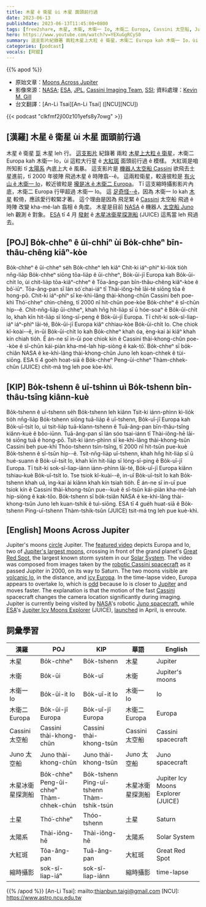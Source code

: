 ```yaml
---
title: 木星 ê 衛星 ùi 木星 面頭前行過
date: 2023-06-13
publishdate: 2023-06-13T11:45:00+0800
tags: [free2share, 木星, 木衛, 木衛一 Io, 木衛二 Europa, Cassini 太空船, Juno 太空船, 木星冰衛星探測船, JUICE, 土星, 大紅斑, 縮時攝影]
hero: https://www.youtube.com/watch?v=YEXuGgRCyS0
summary: 這支影片紀錄著 兩粒木星上大粒 ê 衛星，木衛二 Europa kah 木衛一 Io，ùi 這粒大行星 ê 大紅斑面頭前行過 ê 模樣。
categories: [podcast]
vocals: [阿錕]
---
```


{{% apod %}}

- 原始文章：[Moons Across Jupiter](https://apod.nasa.gov/apod/ap230613.html)
- 影像來源：[NASA](https://www.nasa.gov/); [ESA](https://www.esa.int/), [JPL](https://www.jpl.nasa.gov/), [Cassini Imaging Team](https://ciclops.org/), [SSI](https://www.spacescience.org/); 資料處理：[Kevin M. Gill](https://www.flickr.com/people/kevinmgill/)
- 台文翻譯：[An-Li Tsai][An-Li Tsai] ([NCU][NCU])

{{< podcast "clkfmf2jl00z101yefs8y7owg" >}}

## [漢羅] 木星 ê 衛星 ùi 木星 面頭前行過
木星 ê 衛星 [踅][circle] 木星 leh 行。
[這支影片][featured video] 紀錄著 兩粒 [木星上大粒 ê 衛星][Jupiter's largest moons]，木衛二 Europa kah 木衛一 Io，ùi 這粒大行星 ê [大紅斑][Great Red Spot] 面頭前行過 ê 模樣。
大紅斑是咱所知影 tī [太陽系][Solar System] 內底上大 ê 風暴。
這支影片是 [機器人太空船 Cassini][robotic Cassini spacecraft] 欲飛去土星進前，tī 2000 年彼陣 飛過木星 ê 時陣翕--ê。
這兩粒衛星，較遠彼粒是 [有火山 ê 木衛一 Io][volcanic Io]，較近彼粒是 [攏是冰 ê 木衛二 Europa][icy Europa]。
Tī 這支縮時攝影影片內底，木衛二 Europa 行甲超過 木衛一 Io。
這 [足奇怪--ê][odd]，因為 木衛一 Io kah [木星][Jupiter] 較倚，應該愛行較緊才著。
這个理由是因為 飛足緊 ê [Cassini][Cassini] 太空船 飛過 ê 時陣 改變 kha-mé-lah 翕相 ê 角度。
木星是目前 [NASA][NASA] ê 機器人 [太空船 Juno][Juno spacecraft] leh 觀測 ê 對象。
[ESA][ESA] tī 4 月 [發射][launched] ê [木星冰衛星探測船][Jupiter Icy Moons Explorer] (JUICE) 這馬當 leh 飛過去。

## [POJ] Bo̍k-chheⁿ ê ūi-chhiⁿ ùi Bo̍k-chheⁿ bīn-thâu-chêng kiâⁿ-kòe
Bo̍k-chheⁿ ê ūi-chheⁿ se̍h Bo̍k-chheⁿ leh kiâⁿ
Chit-ki iáⁿ-phìⁿ kì-lio̍k tio̍h nn̄g-lia̍p Bo̍k-chheⁿ siōng tōa-lia̍p ê ūi-chheⁿ, Bo̍k-ūi-jī Europa kah Bo̍k-ūi-chi̍t Io, ùi chit-lia̍p tōa-kiâⁿ-chheⁿ ê Tōa-âng-pan bīn-thâu-chêng kiâⁿ-kòe ê bô͘-iūⁿ.
Tōa-âng-pan sī lán só͘ chai-iáⁿ tī Thài-iông-hē lāi-té siōng tōa ê hong-pō.
Chit-ki iáⁿ-phìⁿ sī ke-khì-lâng thài-khong-chûn Cassini beh poe-khì Thó͘-chheⁿ chìn-chêng, tī 2000 nî hit-chūn poe-kòe Bo̍k-chheⁿ ê sî-chūn hip--ê.
Chit-nn̄g-lia̍p ūi-chheⁿ, khah hn̄g hit-lia̍p sī ū hóe-soaⁿ ê Bo̍k-ūi-chi̍t Io, khah kīn hit-lia̍p sī lóng-sī-peng ê Bo̍k-ūi-jī Europa.
Tī chit-ki sok-sî-liap-iáⁿ iáⁿ-phìⁿ lāi-té, Bo̍k-ūi-jī Europa kiâⁿ chhiau-kòe Bo̍k-ūi-chi̍t Io.
Che chiok kî-koài--ê, in-ūi Bo̍k-ūi-chi̍t Io kah Bo̍k-chheⁿ khah óa, èng-kai ài kiâⁿ khah kín chiah tio̍h.
Ē án-ne sī in-ūi poe chiok kín ê Cassini thài-khong-chûn poe--kòe ê sî-chūn kái-piàn kha-mé-lah hip-siòng ê kak-tō͘.
Bo̍k-chheⁿ sī bo̍k-chiân NASA ê ke-khì-lâng thài-khong-chûn Juno leh koan-chhek ê tùi-siōng.
ESA tī 4 goe̍h hoat-siā ê Bo̍k-chheⁿ Peng-ūi-chheⁿ Thàm-chhek-chûn (JUICE) chit-má tng leh poe kòe-khì.

## [KIP] Bo̍k-tshenn ê uī-tshinn uì Bo̍k-tshenn bīn-thâu-tsîng kiânn-kuè
Bo̍k-tshenn ê uī-tshenn se̍h Bo̍k-tshenn leh kiânn
Tsit-ki iánn-phìnn kì-lio̍k tio̍h nn̄g-lia̍p Bo̍k-tshenn siōng tuā-lia̍p ê uī-tshenn, Bo̍k-uī-jī Europa kah Bo̍k-uī-tsi̍t Io, uì tsit-lia̍p tuā-kîann-tshenn ê Tuā-âng-pan bīn-thâu-tsîng kiânn-kuè ê bôo-iūnn.
Tuā-âng-pan sī lán sóo tsai-iánn tī Thài-iông-hē lāi-té siōng tuā ê hong-pō.
Tsit-ki iánn-phìnn sī ke-khì-lâng thài-khong-tsûn Cassini beh pue-khì Thóo-tshenn tsìn-tsîng, tī 2000 nî hit-tsūn pue-kuè Bo̍k-tshenn ê sî-tsūn hip--ê.
Tsit-nn̄g-lia̍p uī-tshenn, khah hn̄g hit-lia̍p sī ū hué-suann ê Bo̍k-uī-tsi̍t Io, khah kīn hit-lia̍p sī lóng-sī-ping ê Bo̍k-uī-jī Europa.
Tī tsit-ki sok-sî-liap-iánn iánn-phìnn lāi-té, Bo̍k-uī-jī Europa kiânn tshiau-kuè Bo̍k-uī-tsi̍t Io.
Tse tsiok kî-kuài--ê, in-uī Bo̍k-uī-tsi̍t Io kah Bo̍k-tshenn khah uá, ìng-kai ài kiânn khah kín tsiah tio̍h.
Ē án-ne sī in-uī pue tsiok kín ê Cassini thài-khong-tsûn pue--kuè ê sî-tsūn kái-piàn kha-mé-lah hip-siòng ê kak-tōo.
Bo̍k-tshenn sī bo̍k-tsiân NASA ê ke-khì-lâng thài-khong-tsûn Juno leh kuan-tshik ê tuì-siōng.
ESA tī 4 gue̍h huat-siā ê Bo̍k-tshenn Ping-uī-tshenn Thàm-tshik-tsûn (JUICE) tsit-má tng leh pue kuè-khì.

## [English] Moons Across Jupiter
Jupiter's moons [circle][circle] Jupiter.
The [featured video][featured video] depicts Europa and Io, two of [Jupiter's largest moons][Jupiter's largest moons], crossing in front of the grand planet's [Great Red Spot][Great Red Spot], the largest known storm system in our [Solar System][Solar System].
The video was composed from images taken by the [robotic Cassini spacecraft][robotic Cassini spacecraft] as it passed Jupiter in 2000, on its way to Saturn.
The two moons visible are [volcanic Io][volcanic Io], in the distance, and [icy Europa][icy Europa].
In the time-lapse video, Europa appears to overtake Io, which is [odd][odd] because Io is closer to [Jupiter][Jupiter] and moves faster.
The explanation is that the motion of the fast [Cassini][Cassini] spacecraft changes the camera location significantly during imaging.
Jupiter is currently being visited by [NASA][NASA]'s robotic [Juno spacecraft][Juno spacecraft], while [ESA][ESA]'s [Jupiter Icy Moons Explorer][Jupiter Icy Moons Explorer] (JUICE), [launched][launched] in April, is enroute.

## 詞彙學習

|漢羅|POJ|KIP|華語|English|
|-|-|-|-|-|
|木星|Bo̍k-chheⁿ|Bo̍k-tshenn|木星|Jupiter|
|木衛|Bo̍k-ūi|Bo̍k-uī|木衛|Jupiter's moons|
|木衛一 Io|Bo̍k-ūi-it Io|Bo̍k-uī-it Io|木衛一 Io|Io|
|木衛二 Europa|Bo̍k-ūi-jī Europa|Bo̍k-uī-jī Europa|木衛二 Europa|Europa|
|Cassini 太空船|Cassini thài-khong-chûn|Cassini thài-khong-tsûn|Cassini 太空船|Cassini spacecraft|
|Juno 太空船|Juno thài-khong-chûn|Juno thài-khong-tsûn|Juno 太空船|Juno spacecraft|
|木星冰衛星探測船|Bo̍k-chheⁿ Peng-ūi-chheⁿ Thàm-chhek-chún|Bo̍k-tshenn Ping-uī-tshenn Thàm-tshik-tsún|木星冰衛星探測船|Jupiter Icy Moons Explorer (JUICE)|
|土星|Thó͘-chheⁿ|Thóo-tshenn|土星|Saturn|
|太陽系|Thài-iông-hē|Thài-iông-hē|太陽系|Solar System|
|大紅斑|Tōa-âng-pan|Tuā-âng-pan|大紅斑|Great Red Spot|
|縮時攝影|sok-sî-liap-iáⁿ|sok-sî-liap-iánn|縮時攝影|time-lapse|

{{% /apod %}}
[An-Li Tsai]: mailto:thianbun.taigi@gmail.com
[NCU]: https://www.astro.ncu.edu.tw

[copyright]: https://apod.nasa.gov/apod/fap/lib/about_apod.html#srapply
[License]: https://creativecommons.org/licenses/by/2.0/

[circle]:https://apod.nasa.gov/apod/ap221025.html
[featured video]:https://www.flickr.com/photos/kevinmgill/44583965185/in/photostream/
[Jupiter's largest moons]:https://apod.nasa.gov/apod/ap001118.html
[Great Red Spot]:https://apod.nasa.gov/apod/ap220109.html
[Solar System]:https://en.wikipedia.org/wiki/Solar_System
[robotic Cassini spacecraft]:https://solarsystem.nasa.gov/missions/cassini/mission/spacecraft/cassini-orbiter/
[volcanic Io]:https://apod.nasa.gov/apod/ap221211.html
[icy Europa]:https://spaceplace.nasa.gov/europa/en/
[odd]:https://www.intermountainpet.com/hubfs/Blog_Images/Dogs-tilting-their-heads.jpg
[Jupiter]:https://solarsystem.nasa.gov/planets/jupiter/overview/
[Cassini]:https://www.planetary.org/space-missions/cassini
[NASA]:https://www.nasa.gov/
[Juno spacecraft]:https://www.missionjuno.swri.edu/spacecraft/
[ESA]:https://www.esa.int/
[Jupiter Icy Moons Explorer]:https://www.esa.int/Science_Exploration/Space_Science/Juice
[launched]:https://youtu.be/MvHcGmQPcsI?t=1788
